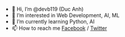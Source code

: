 - 👋 Hi, I’m @devb119 (Duc Anh)
- 👀 I’m interested in Web Development, AI, ML
- 🌱 I’m currently learning Python, AI
- 📫 How to reach me [Facebook](https://www.facebook.com/reckless1109/) / [Twitter](https://twitter.com/anh_ndd)


<!--- [![Anurag's GitHub stats](https://github-readme-stats.vercel.app/api?username=devb119&count_private=true&theme=gruvbox)](https://github.com/anuraghazra/github-readme-stats) --->
<!---
devb119/devb119 is a ✨ special ✨ repository because its `README.md` (this file) appears on your GitHub profile.
You can click the Preview link to take a look at your changes.
--->
